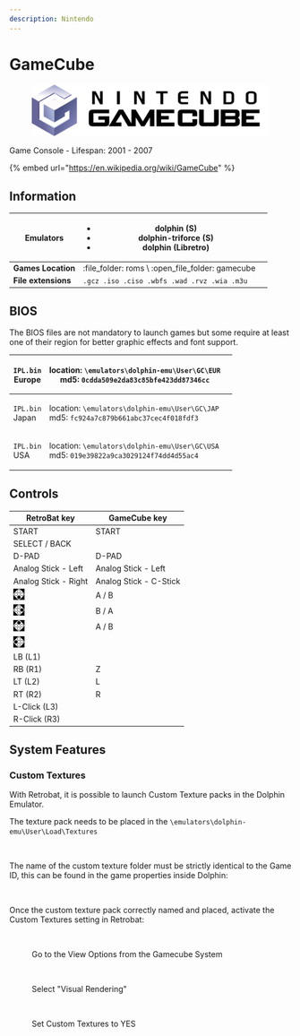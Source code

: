 ```yaml
---
description: Nintendo
---
```


# GameCube

<figure><img src="https://raw.githubusercontent.com/fabricecaruso/es-theme-carbon/master/art/logos/gc.svg" alt="GameCube"><figcaption></figcaption></figure>

Game Console - Lifespan: 2001 - 2007

{% embed url="https://en.wikipedia.org/wiki/GameCube" %}

## Information

| **Emulators**       | <ul><li>dolphin (S) </li><li>dolphin-triforce (S) </li><li>dolphin (Libretro)</li></ul> |   |
| ------------------- | --------------------------------------------------------------------------------------- | - |
| **Games Location**  | :file\_folder: roms \ :open\_file\_folder: gamecube                                     |   |
| **File extensions** | `.gcz .iso .ciso .wbfs .wad .rvz .wia .m3u`                                             |   |

## BIOS

The BIOS files are not mandatory to launch games but some require at least one of their region for better graphic effects and font support.

| <p><code>IPL.bin</code><br>Europe</p> | <p>location: <code>\emulators\dolphin-emu\User\GC\EUR</code><br>md5: <code>0cdda509e2da83c85bfe423dd87346cc</code></p> |   |
| ------------------------------------- | ---------------------------------------------------------------------------------------------------------------------- | - |
| <p><code>IPL.bin</code><br>Japan</p>  | <p>location: <code>\emulators\dolphin-emu\User\GC\JAP</code><br>md5: <code>fc924a7c879b661abc37cec4f018fdf3</code></p> |   |
| <p><code>IPL.bin</code><br>USA</p>    | <p>location: <code>\emulators\dolphin-emu\User\GC\USA</code><br>md5: <code>019e39822a9ca3029124f74dd4d55ac4</code></p> |   |

## Controls

| RetroBat key                                                                    | GameCube key             |
| ------------------------------------------------------------------------------- | ------------------------ |
| START                                                                           | START                    |
| SELECT / BACK                                                                   |                          |
| D-PAD                                                                           | D-PAD                    |
| Analog Stick - Left                                                             | Analog Stick - Left      |
| Analog Stick - Right                                                            | Analog Stick  - C-Stick  |
| ![A](<../../.gitbook/assets/image (1) (2).png>)                                 | A / B                    |
| ![B](<../../.gitbook/assets/image (4).png>)                                     | B / A                    |
| <img src="../../.gitbook/assets/image (3) (1).png" alt="" data-size="original"> | A / B                    |
| <img src="../../.gitbook/assets/image (2).png" alt="" data-size="line">         |                          |
| LB (L1)                                                                         |                          |
| RB (R1)                                                                         | Z                        |
| LT (L2)                                                                         | L                        |
| RT (R2)                                                                         | R                        |
| L-Click (L3)                                                                    |                          |
| R-Click (R3)                                                                    |                          |

## System Features

### Custom Textures

With Retrobat, it is possible to launch Custom Texture packs in the Dolphin Emulator.

The texture pack needs to be placed in the `\emulators\dolphin-emu\User\Load\Textures`

<figure><img src="https://i.imgur.com/sKxzXS3.png" alt=""><figcaption></figcaption></figure>

The name of the custom texture folder must be strictly identical to the Game ID, this can be found in the game properties inside Dolphin:

<figure><img src="https://i.imgur.com/wWaNFxC.png" alt=""><figcaption></figcaption></figure>

Once the custom texture pack correctly named and placed, activate the Custom Textures setting in Retrobat:

<figure><img src="https://i.imgur.com/R5SWtvS.png" alt=""><figcaption><p>Go to the View Options from the Gamecube System</p></figcaption></figure>

<figure><img src="https://i.imgur.com/K5NInuR.png" alt=""><figcaption><p>Select "Visual Rendering"</p></figcaption></figure>

<figure><img src="https://i.imgur.com/UPixWDa.png" alt=""><figcaption><p>Set Custom Textures to YES</p></figcaption></figure>
